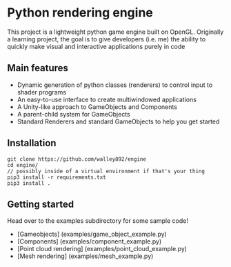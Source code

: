 # Python rendering engine

This project is a lightweight python game engine built on OpenGL.
Originally a learning project, the goal is to give developers (i.e. me) the ability to quickly make visual and interactive applications purely in code


## Main features

* Dynamic generation of python classes (renderers) to control input to shader programs
* An easy-to-use interface to create multiwindowed applications
* A Unity-like approach to GameObjects and Components
* A parent-child system for GameObjects
* Standard Renderers and standard GameObjects to help you get started

## Installation

```
git clone https://github.com/walley892/engine
cd engine/
// possibly inside of a virtual environment if that's your thing
pip3 install -r requirements.txt
pip3 install .
```

## Getting started

Head over to the examples subdirectory for some sample code!

* [Gameobjects] (examples/game_object_example.py)
* [Components] (examples/component_example.py)
* [Point cloud rendering] (examples/point_cloud_example.py)
* [Mesh rendering] (examples/mesh_example.py)
